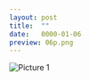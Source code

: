 ```yaml
---
layout: post
title:  ""
date:   0000-01-06
preview: 06p.png
---
```


![Picture 1]({{site.baseurl}}/images/06.png?auto=yes)
